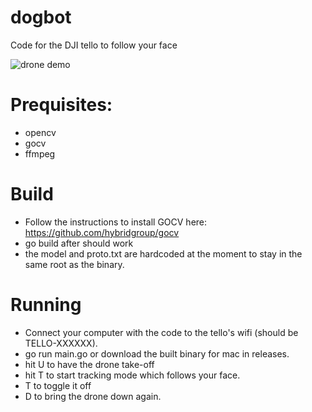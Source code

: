 # dogbot
Code for the DJI tello to follow your face

![drone demo](demo/drone.gif)

# Prequisites:
 - opencv
 - gocv
 - ffmpeg

# Build
 
 - Follow the instructions to install GOCV here: https://github.com/hybridgroup/gocv
 - go build after should work
 - the model and proto.txt are hardcoded at the moment to stay in the same root as the binary.

# Running 

 - Connect your computer with the code to the tello's wifi (should be TELLO-XXXXXX).
 - go run main.go or download the built binary for mac in releases.
 - hit U to have the drone take-off
 - hit T to start tracking mode which follows your face.
 - T to toggle it off
 - D to bring the drone down again.
